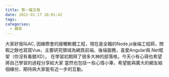 ```yaml
---
title: 第一篇文章
date: 2022-01-17 16:01:42
tags:
categories:
  - 雜寫
---
```


大家好我叫AC, 因緣際會的接觸軟體工程，現在是全職的Node.js後端工程師，閒暇之餘也寫寫Vue，主要研究領域為網頁前端、後端服務，喜愛Angular與.Net框架（你沒有看錯XD）。
在學習初期拜了很多大神的部落格，今天小有心得也希望將自己學習的過程分享給大家
當然也包括一些心情小筆，希望能與廣大的網友結個緣份，期待與大家能有近一步的互動。
